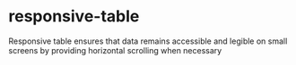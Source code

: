 # responsive-table
Responsive table ensures that data remains accessible and legible on small  screens by providing horizontal scrolling when necessary
